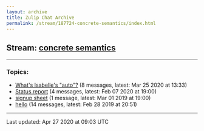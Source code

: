 ```yaml
---
layout: archive
title: Zulip Chat Archive
permalink: /stream/187724-concrete-semantics/index.html
---
```


## Stream: [concrete semantics](https://leanprover-community.github.io/archive/stream/187724-concrete-semantics/index.html)
---

### Topics:

* [What's Isabelle's "auto"?](topic/What's.20Isabelle's.20.22auto.22.3F.html) (8 messages, latest: Mar 25 2020 at 13:33)
* [Status report](topic/Status.20report.html) (4 messages, latest: Feb 07 2020 at 19:00)
* [signup sheet](topic/signup.20sheet.html) (1 message, latest: Mar 01 2019 at 19:00)
* [hello](topic/hello.html) (14 messages, latest: Feb 28 2019 at 20:51)

<hr><p>Last updated: Apr 27 2020 at 09:03 UTC</p>